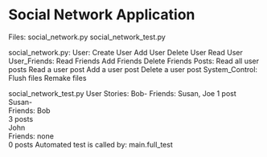 # Social Network Application

Files:
	social_network.py
	social_network_test.py

<break>

social_network.py:
	User:
		Create User
		Add User
		Delete User
		Read User
	User_Friends:
		Read Friends
		Add Friends
		Delete Friends
	Posts:
		Read all user posts
		Read a user post
		Add a user post
		Delete a user post
	System_Control:
		Flush files
		Remake files

social_network_test.py
	User Stories:
		Bob-
			Friends: Susan, Joe	
			1 post					   
		Susan-						   
			Friends: Bob			   
			3 posts					   
		John						   
			Friends: none			   
			0 posts	
	Automated test is called by: main.full_test
	
